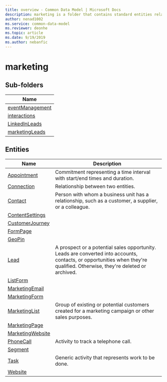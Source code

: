 ```yaml
---
title: overview - Common Data Model | Microsoft Docs
description: marketing is a folder that contains standard entities related to the Common Data Model.
author: nenad1002
ms.service: common-data-model
ms.reviewer: deonhe
ms.topic: article
ms.date: 9/19/2019
ms.author: nebanfic
---
```


# marketing


## Sub-folders

|Name|
|---|
|[eventManagement](eventManagement/overview.md)|
|[interactions](interactions/overview.md)|
|[LinkedInLeads](LinkedInLeads/overview.md)|
|[marketingLeads](marketingLeads/overview.md)|




## Entities

|Name|Description|
|---|---|
|[Appointment](Appointment.md)|Commitment representing a time interval with start/end times and duration.  |
|[Connection](Connection.md)|Relationship between two entities.  |
|[Contact](Contact.md)|Person with whom a business unit has a relationship, such as a customer, a supplier, or a colleague.  |
|[ContentSettings](ContentSettings.md)|  |
|[CustomerJourney](CustomerJourney.md)|  |
|[FormPage](FormPage.md)|  |
|[GeoPin](GeoPin.md)|  |
|[Lead](Lead.md)|A prospect or a potential sales opportunity. Leads are converted into accounts, contacts, or opportunities when they're qualified. Otherwise, they're deleted or archived.  |
|[ListForm](ListForm.md)|  |
|[MarketingEmail](MarketingEmail.md)|  |
|[MarketingForm](MarketingForm.md)|  |
|[MarketingList](MarketingList.md)|Group of existing or potential customers created for a marketing campaign or other sales purposes.  |
|[MarketingPage](MarketingPage.md)|  |
|[MarketingWebsite](MarketingWebsite.md)|  |
|[PhoneCall](PhoneCall.md)|Activity to track a telephone call.  |
|[Segment](Segment.md)|  |
|[Task](Task.md)|Generic activity that represents work to be done.  |
|[Website](Website.md)|  |
